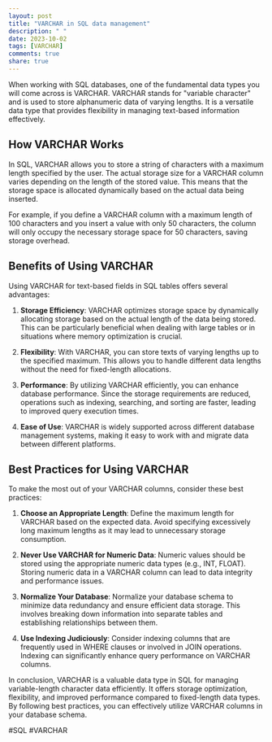 ```yaml
---
layout: post
title: "VARCHAR in SQL data management"
description: " "
date: 2023-10-02
tags: [VARCHAR]
comments: true
share: true
---
```


When working with SQL databases, one of the fundamental data types you will come across is VARCHAR. VARCHAR stands for "variable character" and is used to store alphanumeric data of varying lengths. It is a versatile data type that provides flexibility in managing text-based information effectively.

## How VARCHAR Works

In SQL, VARCHAR allows you to store a string of characters with a maximum length specified by the user. The actual storage size for a VARCHAR column varies depending on the length of the stored value. This means that the storage space is allocated dynamically based on the actual data being inserted.

For example, if you define a VARCHAR column with a maximum length of 100 characters and you insert a value with only 50 characters, the column will only occupy the necessary storage space for 50 characters, saving storage overhead.

## Benefits of Using VARCHAR

Using VARCHAR for text-based fields in SQL tables offers several advantages:

1. **Storage Efficiency**: VARCHAR optimizes storage space by dynamically allocating storage based on the actual length of the data being stored. This can be particularly beneficial when dealing with large tables or in situations where memory optimization is crucial.

2. **Flexibility**: With VARCHAR, you can store texts of varying lengths up to the specified maximum. This allows you to handle different data lengths without the need for fixed-length allocations.

3. **Performance**: By utilizing VARCHAR efficiently, you can enhance database performance. Since the storage requirements are reduced, operations such as indexing, searching, and sorting are faster, leading to improved query execution times.

4. **Ease of Use**: VARCHAR is widely supported across different database management systems, making it easy to work with and migrate data between different platforms.

## Best Practices for Using VARCHAR

To make the most out of your VARCHAR columns, consider these best practices:

1. **Choose an Appropriate Length**: Define the maximum length for VARCHAR based on the expected data. Avoid specifying excessively long maximum lengths as it may lead to unnecessary storage consumption.

2. **Never Use VARCHAR for Numeric Data**: Numeric values should be stored using the appropriate numeric data types (e.g., INT, FLOAT). Storing numeric data in a VARCHAR column can lead to data integrity and performance issues.

3. **Normalize Your Database**: Normalize your database schema to minimize data redundancy and ensure efficient data storage. This involves breaking down information into separate tables and establishing relationships between them.

4. **Use Indexing Judiciously**: Consider indexing columns that are frequently used in WHERE clauses or involved in JOIN operations. Indexing can significantly enhance query performance on VARCHAR columns.

In conclusion, VARCHAR is a valuable data type in SQL for managing variable-length character data efficiently. It offers storage optimization, flexibility, and improved performance compared to fixed-length data types. By following best practices, you can effectively utilize VARCHAR columns in your database schema.

#SQL #VARCHAR